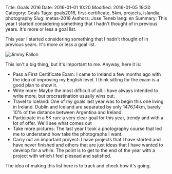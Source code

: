 Title: Goals 2016
Date: 2016-01-01 10:20
Modified: 2016-01-05 19:30
Category: Goals
Tags: goals2016, first-certificate, 5km, projects, islandia, photography
Slug: metas-2016
Authors: Jose Teneb
lang: en
Summary: This year I started considering something that I hadn't thought of in previous years. It's more or less a goal list.

This year I started considering something that I hadn't thought of in previous years. It's more or less a goal list.

![Jimmy Fallon]({filename}/images/metas2016.png)

This isn't a big thing, but it's important to me. Anyway, here it is:

* Pass a First Certificate Exam: I came to Ireland a few months ago with the idea of improving my English level. I think sitting for the exam is a good plan to show it.
* Write more: Maybe the most difficult of all. I have always intended to write more, but procrastination usually wins out.
* Travel to Iceland: One of my goals last year was to begin this one living in Ireland. Dublin and Iceland are separated by only 1476,14km, barely 10% of the distance between Argentina and Ireland.
* Participate in a 5K run: a very clear goal for this year, trendy and with a lot of offer. We'll see what comes out
* Take more pictures: The last year I took a photography course that led me to understand how take the photographs I want. 
* Carry out an important proyect: I have projects that I have started and have never finished and others that are just ideas that I have wanted to develop for a while. The point is to get to the end of the year with a project with which I feel plesead and satisfied.


The idea of making this list here is to track and check how it's going. 


